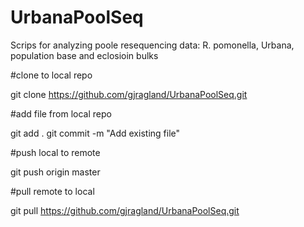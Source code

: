 # UrbanaPoolSeq
Scrips for analyzing poole resequencing data: R. pomonella, Urbana, population base and eclosioin bulks

#clone to local repo

git clone https://github.com/gjragland/UrbanaPoolSeq.git

#add file from local repo

git add .
git commit -m "Add existing file"

#push local to remote

git push origin master

#pull remote to local

git pull https://github.com/gjragland/UrbanaPoolSeq.git
